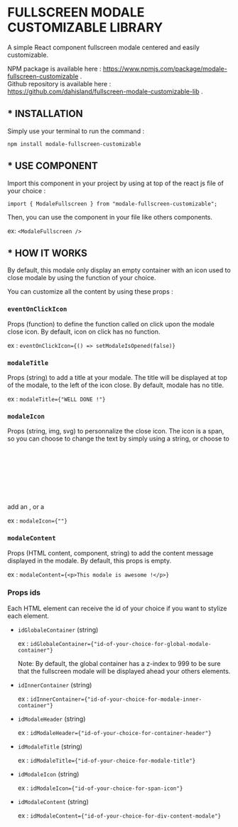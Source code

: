 # FULLSCREEN MODALE CUSTOMIZABLE LIBRARY

A simple React component fullscreen modale centered and easily customizable.

NPM package is available here : https://www.npmjs.com/package/modale-fullscreen-customizable .<br/>
Github repository is available here : https://github.com/dahisland/fullscreen-modale-customizable-lib .

## \* INSTALLATION

Simply use your terminal to run the command :

`npm install modale-fullscreen-customizable`

## \* USE COMPONENT

Import this component in your project by using at top of the react js file of your choice :

`import { ModaleFullscreen } from "modale-fullscreen-customizable";`

Then, you can use the component in your file like others components.

ex: `<ModaleFullscreen />`

## \* HOW IT WORKS

By default, this modale only display an empty container with an icon used to close modale by using the function of your choice.

You can customize all the content by using these props :

### `eventOnClickIcon`

Props (function) to define the function called on click upon the modale close icon.
By default, icon on click has no function.

ex : `eventOnClickIcon={() => setModaleIsOpened(false)}`

### `modaleTitle`

Props (string) to add a title at your modale. The title will be displayed at top of the modale, to the left of the icon close.
By default, modale has no title.

ex : `modaleTitle={"WELL DONE !"}`

### `modaleIcon`

Props (string, img, svg) to personnalize the close icon. The icon is a span, so you can choose to change the text by simply using a string, or choose to add an <img>, or a <svg> element.
By default, this props has a string "X". If you don't want to display any text, you have to use this props with an empty string.

ex : `modaleIcon={""}`

### `modaleContent`

Props (HTML content, component, string) to add the content message displayed in the modale.
By default, this props is empty.

ex : `modaleContent={<p>This modale is awesome !</p>}`

### Props ids

Each HTML element can receive the id of your choice if you want to stylize each element.

- `idGlobaleContainer` (string)

  ex : `idGlobaleContainer={"id-of-your-choice-for-global-modale-container"}`

  Note: By default, the global container has a z-index to 999 to be sure that the fullscreen modale will be displayed ahead your others elements.

- `idInnerContainer` (string)

  ex : `idInnerContainer={"id-of-your-choice-for-modale-inner-container"}`

- `idModaleHeader` (string)

  ex : `idModaleHeader={"id-of-your-choice-for-container-header"}`

- `idModaleTitle` (string)

  ex : `idModaleTitle={"id-of-your-choice-for-modale-title"}`

- `idModaleIcon` (string)

  ex : `idModaleIcon={"id-of-your-choice-for-span-icon"}`

- `idModaleContent` (string)

  ex : `idModaleContent={"id-of-your-choice-for-div-content-modale"}`
